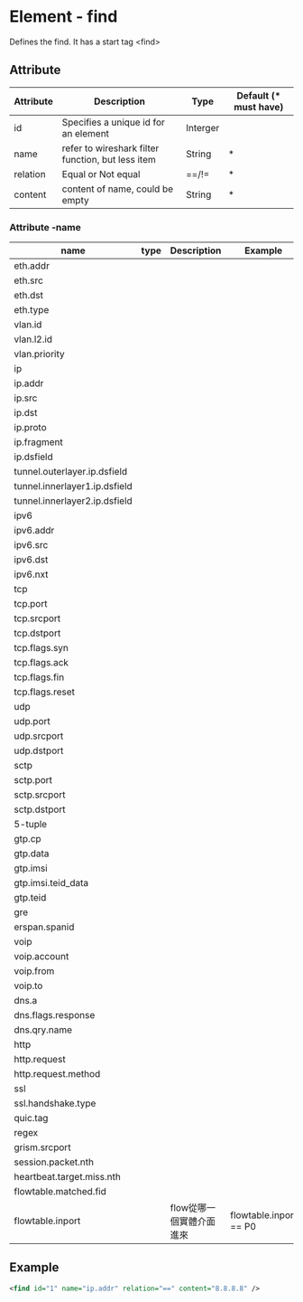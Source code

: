 # Element - find
Defines the find. 
It has a start tag &lt;find&gt;

## Attribute
| Attribute | Description | Type | Default (* must have) |
|---|---|---|---|
| id | Specifies a unique id for an element | Interger | |
| name | refer to wireshark filter function, but less item | String | * |
| relation | Equal or Not equal | ==/!= | * |
| content | content of name, could be empty | String | * |

### Attribute -name
| name | type| Description | Example | 
|---|---|---|---|
| eth.addr | | | |
| eth.src | | | |
| eth.dst | | | |
| eth.type | | | |
| vlan.id | | | |
| vlan.l2.id | | | |
| vlan.priority | | | |
| ip | | | |
| ip.addr | | | |
| ip.src | | | |
| ip.dst | | | |
| ip.proto | | | |
| ip.fragment | | | |
| ip.dsfield | | | |
| tunnel.outerlayer.ip.dsfield | | | |
| tunnel.innerlayer1.ip.dsfield | | | |
| tunnel.innerlayer2.ip.dsfield | | | |
| ipv6 | | | |
| ipv6.addr | | | |
| ipv6.src | | | |
| ipv6.dst | | | |
| ipv6.nxt | | | |
| tcp | | | |
| tcp.port | | | |
| tcp.srcport | | | |
| tcp.dstport | | | |
| tcp.flags.syn | | | |
| tcp.flags.ack | | | |
| tcp.flags.fin | | | |
| tcp.flags.reset | | | |
| udp | | | |
| udp.port | | | |
| udp.srcport | | | |
| udp.dstport | | | |
| sctp | | | |
| sctp.port | | | |
| sctp.srcport | | | |
| sctp.dstport | | | |
| 5-tuple | | | |
| gtp.cp | | | |
| gtp.data | | | |
| gtp.imsi | | | |
| gtp.imsi.teid_data | | | |
| gtp.teid | | | |
| gre | | | |
| erspan.spanid | | | |
| voip | | | |
| voip.account | | | |
| voip.from | | | |
| voip.to | | | |
| dns.a | | | |
| dns.flags.response | | | |
| dns.qry.name | | | |
| http | | | |
| http.request | | | |
| http.request.method | | | |
| ssl | | | |
| ssl.handshake.type | | | |
| quic.tag | | | |
| regex | | | |
| grism.srcport | | | |
| session.packet.nth | | | |
| heartbeat.target.miss.nth | | | |
| flowtable.matched.fid | | | |
| flowtable.inport | | flow從哪一個實體介面進來 | flowtable.inport == P0 |

## Example
```xml
<find id="1" name="ip.addr" relation="==" content="8.8.8.8" />
```


